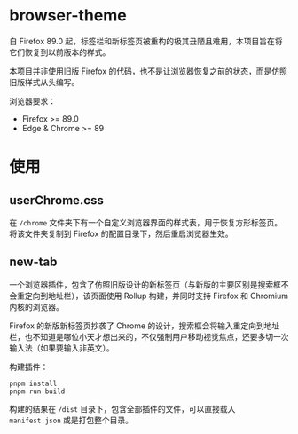 # browser-theme

自 Firefox 89.0 起，标签栏和新标签页被重构的极其丑陋且难用，本项目旨在将它们恢复到以前版本的样式。

本项目并非使用旧版 Firefox 的代码，也不是让浏览器恢复之前的状态，而是仿照旧版样式从头编写。

浏览器要求：

- Firefox >= 89.0
- Edge & Chrome >= 89

# 使用

## userChrome.css

在 `/chrome` 文件夹下有一个自定义浏览器界面的样式表，用于恢复方形标签页。 将该文件夹复制到 Firefox 的配置目录下，然后重启浏览器生效。

## new-tab

一个浏览器插件，包含了仿照旧版设计的新标签页（与新版的主要区别是搜索框不会重定向到地址栏），该页面使用 Rollup 构建，并同时支持 Firefox 和 Chromium 内核的浏览器。

Firefox 的新版新标签页抄袭了 Chrome 的设计，搜索框会将输入重定向到地址栏，也不知道是哪位小天才想出来的，不仅强制用户移动视觉焦点，还要多切一次输入法（如果要输入非英文）。

构建插件：

```shell
pnpm install
pnpm run build
```

构建的结果在 `/dist` 目录下，包含全部插件的文件，可以直接载入 `manifest.json` 或是打包整个目录。
